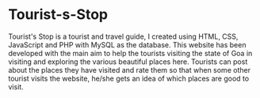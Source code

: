 # Tourist-s-Stop
Tourist's Stop is a tourist and travel guide, I created using HTML, CSS, JavaScript and PHP with MySQL as the database.
This website has been developed with the main aim to help the tourists visiting the state of Goa in visiting and exploring the various beautiful places here.
Tourists can post about the places they have visited and rate them so that when some other tourist visits the website, he/she gets an idea of which places are good to visit.
